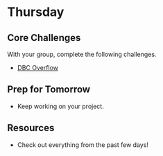 # Thursday

## Core Challenges
With your group, complete the following challenges.

- [DBC Overflow](../../../../sinatra-overflow-challenge)

## Prep for Tomorrow
- Keep working on your project.

## Resources
- Check out everything from the past few days!

